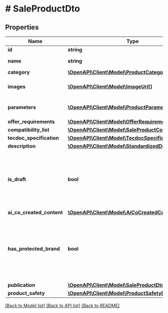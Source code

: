 # # SaleProductDto

## Properties

Name | Type | Description | Notes
------------ | ------------- | ------------- | -------------
**id** | **string** | Product id. |
**name** | **string** | Product name. |
**category** | [**\OpenAPI\Client\Model\ProductCategoryWithPath**](ProductCategoryWithPath.md) |  |
**images** | [**\OpenAPI\Client\Model\ImageUrl[]**](ImageUrl.md) | List of product images. | [optional]
**parameters** | [**\OpenAPI\Client\Model\ProductParameterDto[]**](ProductParameterDto.md) | List of product parameters. | [optional]
**offer_requirements** | [**\OpenAPI\Client\Model\OfferRequirements**](OfferRequirements.md) |  | [optional]
**compatibility_list** | [**\OpenAPI\Client\Model\SaleProductCompatibilityList**](SaleProductCompatibilityList.md) |  | [optional]
**tecdoc_specification** | [**\OpenAPI\Client\Model\TecdocSpecification**](TecdocSpecification.md) |  | [optional]
**description** | [**\OpenAPI\Client\Model\StandardizedDescription**](StandardizedDescription.md) |  | [optional]
**is_draft** | **bool** | Flag that informs if product is waiting for resolution of basic parameters change proposal. | [optional]
**ai_co_created_content** | [**\OpenAPI\Client\Model\AiCoCreatedContent**](AiCoCreatedContent.md) |  | [optional]
**has_protected_brand** | **bool** | Flag that informs if product is a part of a protected brand&#39;s assortment and its use may be restricted. | [optional]
**publication** | [**\OpenAPI\Client\Model\SaleProductDtoPublication**](SaleProductDtoPublication.md) |  | [optional]
**product_safety** | [**\OpenAPI\Client\Model\ProductSafetyDto**](ProductSafetyDto.md) |  | [optional]

[[Back to Model list]](../../README.md#models) [[Back to API list]](../../README.md#endpoints) [[Back to README]](../../README.md)
